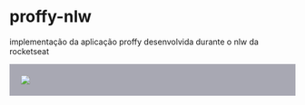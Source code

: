 # proffy-nlw
implementação da aplicação proffy desenvolvida durante o nlw da rocketseat
<div style="background:#a8a8b3; padding:20px;">
  <img src="/web/src/assets/images/logo.svg)"/>

<div>

